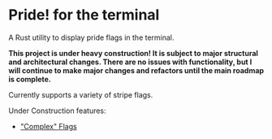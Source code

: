 
# Pride! for the terminal

A Rust utility to display pride flags in the terminal.

**This project is under heavy construction! It is subject to major structural and
architectural changes. There are no issues with functionality, but I will continue
to make major changes and refactors until the main roadmap is complete.**

Currently supports a variety of stripe flags.

Under Construction features:
- ["Complex" Flags](https://git.vwolfe.io/valerie/pride/src/branch/complex)

